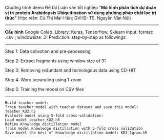 Chương trình demo Đề tài Luận văn tốt nghiệp "**Mô hình phân tích dự đoán vị trí protein Arabidopsis Ubiquitination sử dụng phương pháp chắt lọc tri thức**"
(Học viên: Cù Thị Mai Hiên; GVHD: TS. Nguyễn Văn Núi)

----
**Cấu hình**
Google Colab.
  Library: Keras, Tensorflow, Sklearn
  Input: format: .csv ; windowsize: 31
Prediction: step-by-step as followings:

----
  Step 1: Data collection and pre-processing
  
  Step 2: Extract fragments using window size of 31
  
  Step 3: Removing redundant and homologous data using CD-HIT
 
  Step 4: Word separating using 1-gram

  Step 5: Training the model on CSV files
 
 ----
    Build teacher model:
    Train teacher model with teacher dataset and save this model: teacher_KD2.h5
    Evaluate model using 5-fold cross-validation:
    Load model teacher_KD2.h5
    Define Knowledge distillation model
    Train model Knowledge distillation with 5-fold cross validation
    Save model the best of Knowledge distillation model: KD2_1gram.h5
